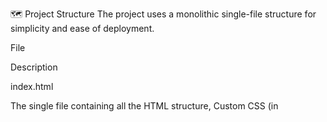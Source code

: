 🗺 Project Structure
The project uses a monolithic single-file structure for simplicity and ease of deployment.

File

Description

index.html

The single file containing all the HTML structure, Custom CSS (in <style> tags), Tailwind CSS integration, and all JavaScript logic (in <script> tags).

jason.jpeg

The profile image used in the Hero section.

🤝 Contact
Feel free to reach out if you have any questions, want to discuss a project, or are looking to connect regarding Cloud or DevOps opportunities.

Email: jaspreetpanchhat31879@gmail.com

LinkedIn: https://www.linkedin.com/in/jaspreet-23b787256

Phone: +91 9779146307

Built with passion for scalable infrastructure and clean code.
